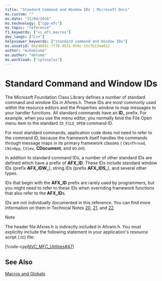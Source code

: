 ```yaml
---
title: "Standard Command and Window IDs | Microsoft Docs"
ms.custom: ""
ms.date: "11/04/2016"
ms.technology: ["cpp-mfc"]
ms.topic: "reference"
f1_keywords: ["vc.mfc.macros"]
dev_langs: ["C++"]
helpviewer_keywords: ["standard command and Window IDs"]
ms.assetid: 0424805c-fff8-4531-8f0c-15cfb13aa612
author: "mikeblome"
ms.author: "mblome"
ms.workload: ["cplusplus"]
---
```

# Standard Command and Window IDs
The Microsoft Foundation Class Library defines a number of standard command and window IDs in Afxres.h. These IDs are most commonly used within the resource editors and the Properties window to map messages to your handler functions. All standard commands have an             **ID_** prefix. For example, when you use the menu editor, you normally bind the File Open menu item to the standard             `ID_FILE_OPEN` command ID.  
  
 For most standard commands, application code does not need to refer to the command ID, because the framework itself handles the commands through message maps in its primary framework classes (                `CWinThread`,                 `CWinApp`,                 `CView`,                 **CDocument**, and so on).  
  
 In addition to standard command IDs, a number of other standard IDs are defined which have a prefix of                 **AFX_ID**. These IDs include standard window IDs (prefix                 **AFX_IDW_**), string IDs (prefix                 **AFX_IDS_**), and several other types.  
  
 IDs that begin with the                 **AFX_ID** prefix are rarely used by programmers, but you might need to refer to these IDs when overriding framework functions that also refer to the                 **AFX_ID**s.  
  
 IDs are not individually documented in this reference. You can find more information on them in Technical Notes                 [20](../../mfc/tn020-id-naming-and-numbering-conventions.md),                 [21](../../mfc/tn021-command-and-message-routing.md), and                 [22](../../mfc/tn022-standard-commands-implementation.md).  
  
> [!NOTE]
>  The header file Afxres.h is indirectly included in Afxwin.h. You must explicitly include the following statement in your application's resource script (.rc) file:  
  
 [!code-cpp[NVC_MFC_Utilities#47](../../mfc/codesnippet/cpp/standard-command-and-window-ids_1.h)]  
  
## See Also  
 [Macros and Globals](../../mfc/reference/mfc-macros-and-globals.md)
